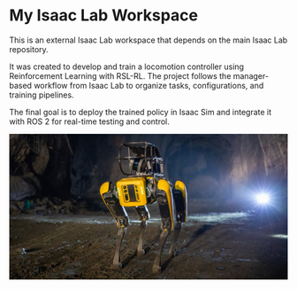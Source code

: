 # My Isaac Lab Workspace

This is an external Isaac Lab workspace that depends on the main Isaac Lab repository.

It was created to develop and train a locomotion controller using Reinforcement Learning with RSL-RL. The project follows the manager-based workflow from Isaac Lab to organize tasks, configurations, and training pipelines.

The final goal is to deploy the trained policy in Isaac Sim and integrate it with ROS 2 for real-time testing and control.

![Spot robot in underground environment](images/spot_robot.jpg)

